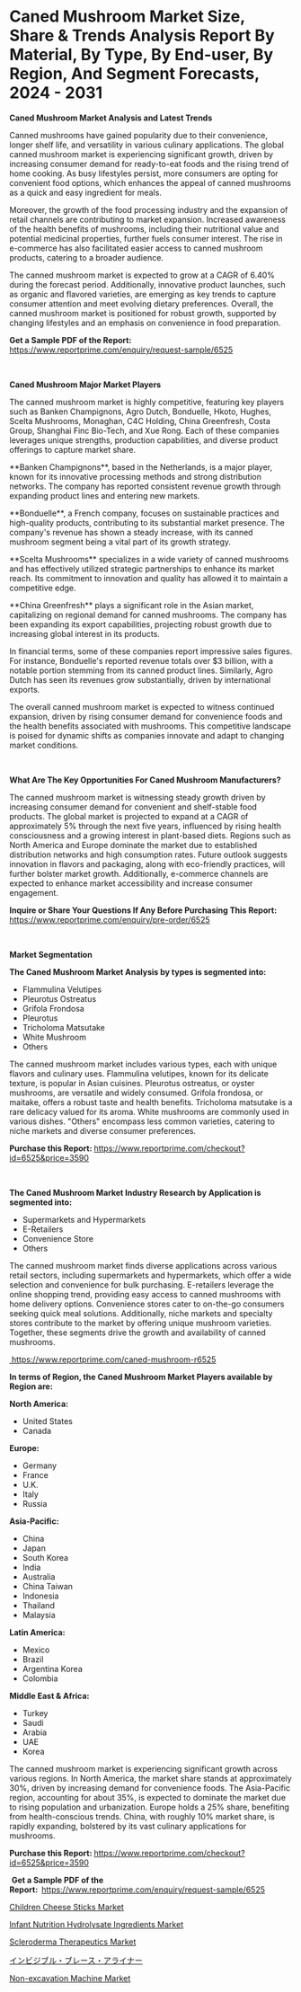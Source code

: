 <p><h1>Caned Mushroom Market Size, Share & Trends Analysis Report By Material, By Type, By End-user, By Region, And Segment Forecasts, 2024 - 2031</h1></p><p><strong>Caned Mushroom Market Analysis and Latest Trends</strong></p>
<p><p>Canned mushrooms have gained popularity due to their convenience, longer shelf life, and versatility in various culinary applications. The global canned mushroom market is experiencing significant growth, driven by increasing consumer demand for ready-to-eat foods and the rising trend of home cooking. As busy lifestyles persist, more consumers are opting for convenient food options, which enhances the appeal of canned mushrooms as a quick and easy ingredient for meals.</p><p>Moreover, the growth of the food processing industry and the expansion of retail channels are contributing to market expansion. Increased awareness of the health benefits of mushrooms, including their nutritional value and potential medicinal properties, further fuels consumer interest. The rise in e-commerce has also facilitated easier access to canned mushroom products, catering to a broader audience.</p><p>The canned mushroom market is expected to grow at a CAGR of 6.40% during the forecast period. Additionally, innovative product launches, such as organic and flavored varieties, are emerging as key trends to capture consumer attention and meet evolving dietary preferences. Overall, the canned mushroom market is positioned for robust growth, supported by changing lifestyles and an emphasis on convenience in food preparation.</p></p>
<p><strong>Get a Sample PDF of the Report:&nbsp;</strong> <a href="https://www.reportprime.com/enquiry/request-sample/6525">https://www.reportprime.com/enquiry/request-sample/6525</a></p>
<p>&nbsp;</p>
<p><strong>Caned Mushroom Major Market Players</strong></p>
<p><p>The canned mushroom market is highly competitive, featuring key players such as Banken Champignons, Agro Dutch, Bonduelle, Hkoto, Hughes, Scelta Mushrooms, Monaghan, C4C Holding, China Greenfresh, Costa Group, Shanghai Finc Bio-Tech, and Xue Rong. Each of these companies leverages unique strengths, production capabilities, and diverse product offerings to capture market share.</p><p>**Banken Champignons**, based in the Netherlands, is a major player, known for its innovative processing methods and strong distribution networks. The company has reported consistent revenue growth through expanding product lines and entering new markets.</p><p>**Bonduelle**, a French company, focuses on sustainable practices and high-quality products, contributing to its substantial market presence. The company's revenue has shown a steady increase, with its canned mushroom segment being a vital part of its growth strategy.</p><p>**Scelta Mushrooms** specializes in a wide variety of canned mushrooms and has effectively utilized strategic partnerships to enhance its market reach. Its commitment to innovation and quality has allowed it to maintain a competitive edge.</p><p>**China Greenfresh** plays a significant role in the Asian market, capitalizing on regional demand for canned mushrooms. The company has been expanding its export capabilities, projecting robust growth due to increasing global interest in its products.</p><p>In financial terms, some of these companies report impressive sales figures. For instance, Bonduelle's reported revenue totals over $3 billion, with a notable portion stemming from its canned product lines. Similarly, Agro Dutch has seen its revenues grow substantially, driven by international exports.</p><p>The overall canned mushroom market is expected to witness continued expansion, driven by rising consumer demand for convenience foods and the health benefits associated with mushrooms. This competitive landscape is poised for dynamic shifts as companies innovate and adapt to changing market conditions.</p></p>
<p>&nbsp;</p>
<p><strong>What Are The Key Opportunities For Caned Mushroom Manufacturers?</strong></p>
<p><p>The canned mushroom market is witnessing steady growth driven by increasing consumer demand for convenient and shelf-stable food products. The global market is projected to expand at a CAGR of approximately 5% through the next five years, influenced by rising health consciousness and a growing interest in plant-based diets. Regions such as North America and Europe dominate the market due to established distribution networks and high consumption rates. Future outlook suggests innovation in flavors and packaging, along with eco-friendly practices, will further bolster market growth. Additionally, e-commerce channels are expected to enhance market accessibility and increase consumer engagement.</p></p>
<p><strong>Inquire or Share Your Questions If Any Before Purchasing This Report:</strong> <a href="https://www.reportprime.com/enquiry/pre-order/6525">https://www.reportprime.com/enquiry/pre-order/6525</a></p>
<p>&nbsp;</p>
<p><strong>Market Segmentation</strong></p>
<p><strong>The Caned Mushroom Market Analysis by types is segmented into:</strong></p>
<p><ul><li>Flammulina Velutipes</li><li>Pleurotus Ostreatus</li><li>Grifola Frondosa</li><li>Pleurotus</li><li>Tricholoma Matsutake</li><li>White Mushroom</li><li>Others</li></ul></p>
<p><p>The canned mushroom market includes various types, each with unique flavors and culinary uses. Flammulina velutipes, known for its delicate texture, is popular in Asian cuisines. Pleurotus ostreatus, or oyster mushrooms, are versatile and widely consumed. Grifola frondosa, or maitake, offers a robust taste and health benefits. Tricholoma matsutake is a rare delicacy valued for its aroma. White mushrooms are commonly used in various dishes. "Others" encompass less common varieties, catering to niche markets and diverse consumer preferences.</p></p>
<p><strong>Purchase this Report:&nbsp;</strong><a href="https://www.reportprime.com/checkout?id=6525&price=3590">https://www.reportprime.com/checkout?id=6525&price=3590</a></p>
<p>&nbsp;</p>
<p><strong>The Caned Mushroom Market Industry Research by Application is segmented into:</strong></p>
<p><ul><li>Supermarkets and Hypermarkets</li><li>E-Retailers</li><li>Convenience Store</li><li>Others</li></ul></p>
<p><p>The canned mushroom market finds diverse applications across various retail sectors, including supermarkets and hypermarkets, which offer a wide selection and convenience for bulk purchasing. E-retailers leverage the online shopping trend, providing easy access to canned mushrooms with home delivery options. Convenience stores cater to on-the-go consumers seeking quick meal solutions. Additionally, niche markets and specialty stores contribute to the market by offering unique mushroom varieties. Together, these segments drive the growth and availability of canned mushrooms.</p></p>
<p><a href="https://www.reportprime.com/caned-mushroom-r6525">&nbsp;https://www.reportprime.com/caned-mushroom-r6525</a></p>
<p><strong>In terms of Region, the Caned Mushroom Market Players available by Region are:</strong></p>
<p>
    <p> <strong> North America: </strong>
        <ul>
            <li>United States</li>
            <li>Canada</li>
        </ul>
        </p> 
    <p> <strong> Europe: </strong>
        <ul>
            <li>Germany</li>
            <li>France</li>
            <li>U.K.</li>
            <li>Italy</li>
            <li>Russia</li>
        </ul>
        </p> 
    <p> <strong> Asia-Pacific: </strong>
        <ul>
            <li>China</li>
            <li>Japan</li>
            <li>South Korea</li>
            <li>India</li>
            <li>Australia</li>
            <li>China Taiwan</li>
            <li>Indonesia</li>
            <li>Thailand</li>
            <li>Malaysia</li>
        </ul>
        </p> 
    <p> <strong> Latin America: </strong>
        <ul>
            <li>Mexico</li>
            <li>Brazil</li>
            <li>Argentina Korea</li>
            <li>Colombia</li>
        </ul>
        </p> 
    <p> <strong> Middle East & Africa: </strong>
        <ul>
            <li>Turkey</li>
            <li>Saudi</li>
            <li>Arabia</li>
            <li>UAE</li>
            <li>Korea</li>
        </ul>
    </p>
    </p>
<p><p>The canned mushroom market is experiencing significant growth across various regions. In North America, the market share stands at approximately 30%, driven by increasing demand for convenience foods. The Asia-Pacific region, accounting for about 35%, is expected to dominate the market due to rising population and urbanization. Europe holds a 25% share, benefiting from health-conscious trends. China, with roughly 10% market share, is rapidly expanding, bolstered by its vast culinary applications for mushrooms. </p></p>
<p><strong>Purchase this Report: </strong><a href="https://www.reportprime.com/checkout?id=6525&price=3590">https://www.reportprime.com/checkout?id=6525&price=3590</a></p>
<p>&nbsp;<strong>Get a Sample PDF of the Report:&nbsp;&nbsp;</strong><a href="https://www.reportprime.com/enquiry/request-sample/6525">https://www.reportprime.com/enquiry/request-sample/6525</a></p>
<p><strong></strong></p>
<p><p><a href="https://github.com/ygfu6u/Market-Research-Report-List-1/blob/main/children-cheese-sticks-market.md">Children Cheese Sticks Market</a></p><p><a href="https://github.com/JubayerMia832/Market-Research-Report-List-1/blob/main/infant-nutrition-hydrolysate-ingredients-market.md">Infant Nutrition Hydrolysate Ingredients Market</a></p><p><a href="https://medium.com/@marycampbell8662022/global-scleroderma-therapeutics-market-share-and-growth-opportunities-and-market-size-growing-with-53f779a30917">Scleroderma Therapeutics Market</a></p><p><a href="https://medium.com/@barbarakss89/%E9%80%8F%E6%98%8E%E3%81%AA%E3%83%96%E3%83%AC%E3%83%BC%E3%82%B9%E3%81%AE%E3%82%A2%E3%83%A9%E3%82%A4%E3%83%8A%E3%83%BC%E7%94%A3%E6%A5%AD%E3%81%AB%E3%81%A4%E3%81%84%E3%81%A6%E3%81%AE%E6%B4%9E%E5%AF%9F-%E5%B8%82%E5%A0%B4%E3%81%AE%E8%B2%A1%E5%8B%99%E7%8A%B6%E6%B3%81-%E5%B8%82%E5%A0%B4%E8%A6%8F%E6%A8%A1-%E3%81%8A%E3%82%88%E3%81%B32031%E5%B9%B4%E3%81%BE%E3%81%A7%E3%81%AE%E5%8F%8E%E7%9B%8A%E5%88%86%E6%9E%90-74122314edb4">インビジブル・ブレース・アライナー</a></p><p><a href="https://issuu.com/reportprime-2/docs/non-excavation-machine-market-size-_c9176948c34b75">Non-excavation Machine Market</a></p></p>